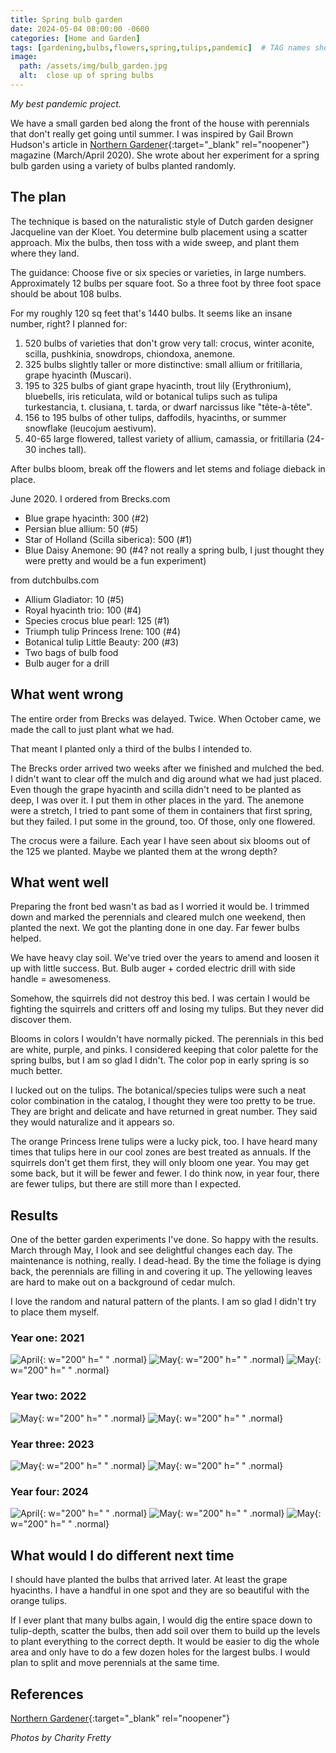 ```yaml
---
title: Spring bulb garden
date: 2024-05-04 08:00:00 -0600
categories: [Home and Garden]
tags: [gardening,bulbs,flowers,spring,tulips,pandemic]  # TAG names should always be lowercase
image:   
  path: /assets/img/bulb_garden.jpg
  alt:  close up of spring bulbs
---
```

<!-- excerpt -->
*My best pandemic project.*

We have a small garden bed along the front of the house with perennials that don't really get going until summer. I was inspired by Gail Brown Hudson's article in [Northern Gardener](https://northerngardener.org/){:target="_blank" rel="noopener"} magazine (March/April 2020). She wrote about her experiment for a spring bulb garden using a variety of bulbs planted randomly.

## The plan
The technique is based on the naturalistic style of Dutch garden designer Jacqueline van der Kloet. You determine bulb placement using a scatter approach. Mix the bulbs, then toss with a wide sweep, and plant them where they land.

The guidance: Choose five or six species or varieties, in large numbers. Approximately 12 bulbs per square foot. So a three foot by three foot space should be about 108 bulbs.

For my roughly 120 sq feet that's 1440 bulbs. It seems like an insane number, right?
I planned for:
1. 520 bulbs of varieties that don't grow very tall: crocus, winter aconite, scilla, pushkinia, snowdrops, chiondoxa, anemone.
1. 325 bulbs slightly taller or more distinctive: small allium or fritillaria, grape hyacinth (Muscari).
1. 195 to 325 bulbs of giant grape hyacinth, trout lily (Erythronium), bluebells, iris reticulata, wild or botanical tulips such as tulipa turkestancia, t. clusiana, t. tarda, or dwarf narcissus like "tête-à-tête".
1. 156 to 195 bulbs of other tulips, daffodils, hyacinths, or summer snowflake (leucojum aestivum).
1. 40-65 large flowered, tallest variety of allium, camassia, or fritillaria (24-30 inches tall).

After bulbs bloom, break off the flowers and let stems and foliage dieback in place.

June 2020. I ordered from Brecks.com
* Blue grape hyacinth: 300 (#2)
* Persian blue allium: 50 (#5)
* Star of Holland (Scilla siberica): 500 (#1)
* Blue Daisy Anemone: 90 (#4? not really a spring bulb, I just thought they were pretty and would be a fun experiment)

from dutchbulbs.com
* Allium Gladiator: 10 (#5)
* Royal hyacinth trio: 100 (#4)
* Species crocus blue pearl: 125 (#1)
* Triumph tulip Princess Irene: 100 (#4)
* Botanical tulip Little Beauty: 200 (#3)
* Two bags of bulb food
* Bulb auger for a drill

## What went wrong
The entire order from Brecks was delayed. Twice. When October came, we made the call to just plant what we had. 

That meant I planted only a third of the bulbs I intended to. 

The Brecks order arrived two weeks after we finished and mulched the bed. I didn't want to clear off the mulch and dig around what we had just placed. Even though the grape hyacinth and scilla didn't need to be planted as deep, I was over it. I put them in other places in the yard. The anemone were a stretch, I tried to pant some of them in containers that first spring, but they failed. I put some in the ground, too. Of those, only one flowered.

The crocus were a failure. Each year I have seen about six blooms out of the 125 we planted. Maybe we planted them at the wrong depth?

## What went well
Preparing the front bed wasn't as bad as I worried it would be. I trimmed down and marked the perennials and cleared mulch one weekend, then planted the next. We got the planting done in one day. Far fewer bulbs helped.

We have heavy clay soil. We've tried over the years to amend and loosen it up with little success. But. Bulb auger + corded electric drill with side handle = awesomeness.

Somehow, the squirrels did not destroy this bed. I was certain I would be fighting the squirrels and critters off and losing my tulips. But they never did discover them.

Blooms in colors I wouldn't have normally picked. The perennials in this bed are white, purple, and pinks. I considered keeping that color palette for the spring bulbs, but I am so glad I didn't. The color pop in early spring is so much better.

I lucked out on the tulips. The botanical/species tulips were such a neat color combination in the catalog, I thought they were too pretty to be true. They are bright and delicate and have returned in great number. They said they would naturalize and it appears so. 

The orange Princess Irene tulips were a lucky pick, too. I have heard many times that tulips here in our cool zones are best treated as annuals. If the squirrels don't get them first, they will only bloom one year. You may get some back, but it will be fewer and fewer. I do think now, in year four, there are fewer tulips, but there are still more than I expected.

## Results
One of the better garden experiments I've done. So happy with the results. March through May, I look and see delightful changes each day. The maintenance is nothing, really. I dead-head. By the time the foliage is dying back, the perennials are filling in and covering it up. The yellowing leaves are hard to make out on a background of cedar mulch.

I love the random and natural pattern of the plants. I am so glad I didn't try to place them myself.

### Year one: 2021
![April](/assets/img/2021-04-24.jpg){: w="200" h=" " .normal} ![May](/assets/img/2021-05-08.jpg){: w="200" h=" " .normal} ![May](/assets/img/2021-05-09.jpg){: w="200" h=" " .normal}

### Year two: 2022
![May](/assets/img/2022-05-10.jpg){: w="200" h=" " .normal} ![May](/assets/img/2022-05-14.jpg){: w="200" h=" " .normal}

### Year three: 2023
![May](/assets/img/2023-05-07.jpg){: w="200" h=" " .normal} ![May](/assets/img/2023-05-10.jpg){: w="200" h=" " .normal}

### Year four: 2024
![April](/assets/img/2024-04-25.jpg){: w="200" h=" " .normal} ![May](/assets/img/2024-05-03.jpg){: w="200" h=" " .normal} ![May](/assets/img/2024-05-03_2.jpg){: w="200" h=" " .normal}

## What would I do different next time
I should have planted the bulbs that arrived later. At least the grape hyacinths. I have a handful in one spot and they are so beautiful with the orange tulips.

If I ever plant that many bulbs again, I would dig the entire space down to tulip-depth, scatter the bulbs, then add soil over them to build up the levels to plant everything to the correct depth. It would be easier to dig the whole area and only have to do a few dozen holes for the largest bulbs. I would plan to split and move perennials at the same time.

## References
[Northern Gardener](https://northerngardener.org/){:target="_blank" rel="noopener"}

_Photos by Charity Fretty_
